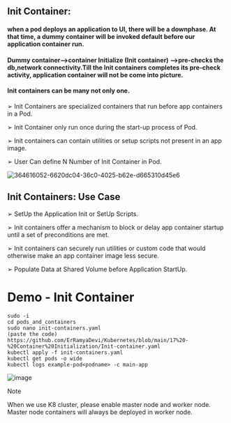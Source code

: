## Init Container:
#### when a pod deploys an application to UI, there will be a downphase. At that time, a dummy container will be invoked default before our application container run.
#### Dummy container-->container Initialize (Init container) -->pre-checks the db,network connectivity.Till the Init containers completes its pre-check activity, application container will not be come into picture.
#### Init containers can be many not only one.

➢ Init Containers are specialized containers that run before app containers in a Pod.

➢ Init Container only run once during the start-up process of Pod.

➢ Init containers can contain utilities or setup scripts not present in an app image.

➢ User Can define N Number of Init Container in Pod.

![364616052-6620dc04-36c0-4025-b62e-d665310d45e6](https://github.com/user-attachments/assets/61c33485-4a1a-441b-8fc5-6375d9479d2c)


## Init Containers: Use Case

➢ SetUp the Application Init or SetUp Scripts.

➢ Init containers offer a mechanism to block or delay app container startup until a set of preconditions are met.

➢ Init containers can securely run utilities or custom code that would otherwise make an app container image less secure.

➢ Populate Data at Shared Volume before Application StartUp.

# Demo - Init Container

```
sudo -i
cd pods_and_containers
sudo nano init-containers.yaml
(paste the code) https://github.com/ErRamyaDevi/Kubernetes/blob/main/17%20-%20Container%20Initialization/Init-container.yaml
kubectl apply -f init-containers.yaml
kubectl get pods -o wide
kubectl logs example-pod<podname> -c main-app
```

![image](https://github.com/user-attachments/assets/cc8f6a05-671d-4883-9d01-0b098385f5ab)

> [!Note]
> When we use K8 cluster, please enable master node and worker node. Master node containers will always be deployed in worker node.
